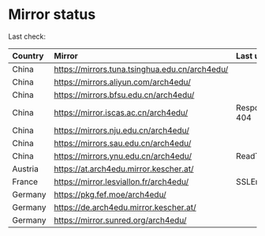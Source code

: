 <script src="./time.js"></script>
# Mirror status
Last check: <script type="text/javascript">localize(1685760466.6913714);</script>

|Country|Mirror|Last update|
|:------|:-----|:----------|
|China|https://mirrors.tuna.tsinghua.edu.cn/arch4edu/|<script type="text/javascript">localize(1685730646);</script>|
|China|https://mirrors.aliyun.com/arch4edu/|<script type="text/javascript">localize(1685644418);</script>|
|China|https://mirrors.bfsu.edu.cn/arch4edu/|<script type="text/javascript">localize(1685730646);</script>|
|China|https://mirror.iscas.ac.cn/arch4edu/|Response 404|
|China|https://mirrors.nju.edu.cn/arch4edu/|<script type="text/javascript">localize(1685644418);</script>|
|China|https://mirrors.sau.edu.cn/arch4edu/|<script type="text/javascript">localize(1673850842);</script>|
|China|https://mirrors.ynu.edu.cn/arch4edu/|ReadTimeout|
|Austria|https://at.arch4edu.mirror.kescher.at/|<script type="text/javascript">localize(1685730646);</script>|
|France|https://mirror.lesviallon.fr/arch4edu/|SSLError|
|Germany|https://pkg.fef.moe/arch4edu/|<script type="text/javascript">localize(1685730646);</script>|
|Germany|https://de.arch4edu.mirror.kescher.at/|<script type="text/javascript">localize(1685730646);</script>|
|Germany|https://mirror.sunred.org/arch4edu/|<script type="text/javascript">localize(1685730646);</script>|

<script src="./tablefilter/tablefilter.js"></script>
<script src="./table.js"></script>